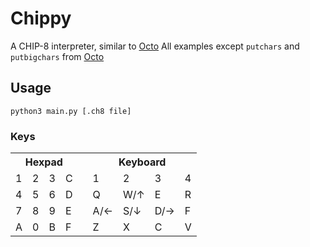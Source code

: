 # Chippy #

A CHIP-8 interpreter, similar to [Octo](https://johnearnest.github.io/Octo/)
All examples except `putchars` and `putbigchars` from [Octo](https://johnearnest.github.io/Octo/)

## Usage ##

`python3 main.py [.ch8 file]`

### Keys ###
<table>
  <tr>
    <th colspan="4">Hexpad</th><th></th><th colspan="4">Keyboard</th>
  </tr>
  <tr>
    <td>1</td><td>2</td><td>3</td><td>C</td><td></td><td>1</td><td>2</td><td>3</td><td>4</td>
  </tr>
  <tr>
    <td>4</td><td>5</td><td>6</td><td>D</td><td></td><td>Q</td><td>W/↑</td><td>E</td><td>R</td>
  </tr>
  <tr>
    <td>7</td><td>8</td><td>9</td><td>E</td><td></td><td>A/←</td><td>S/↓</td><td>D/→</td><td>F</td>
  </tr>
  <tr>
    <td>A</td><td>0</td><td>B</td><td>F</td><td></td><td>Z</td><td>X</td><td>C</td><td>V</td>
  </tr>
</table>

